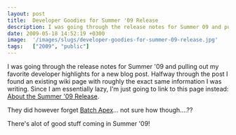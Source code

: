 ```yaml
---
layout: post
title:  Developer Goodies for Summer '09 Release
description: I was going through the release notes for Summer 09 and pulling out my favorite developer highlights for a new blog post. Halfway through the post I found an existing wiki page with roughly the exact same information I was writing. Since I am essentially lazy, Im just going to link to this page instead- About the Summer 09 Release . They did however forget Batch Apex  ... not sure how though....??  Theres alot of good stuff coming in Summer 09!
date: 2009-05-18 14:52:19 +0300
image:  '/images/slugs/developer-goodies-for-summer-09-release.jpg'
tags:   ["2009", "public"]
---
```

<p>I was going through the release notes for Summer '09 and pulling out my favorite developer highlights for a new blog post. Halfway through the post I found an existing wiki page with roughly the exact same information I was writing. Since I am essentially lazy, I'm just going to link to this page instead: <a href="http://wiki.developerforce.com/index.php/Summer_09" target="_blank">About the Summer '09 Release</a>.</p>
<p>They did however forget <a href="http://blog.sforce.com/sforce/2009/05/batch-apex-a-powerful-new-functionality-in-summer-09.html" target="_blank">Batch Apex</a>... not sure how though....??</p>
<p>There's alot of good stuff coming in Summer '09!</p>

